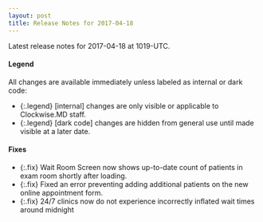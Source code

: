 ```yaml
---
layout: post
title: Release Notes for 2017-04-18
---
```


Latest release notes for 2017-04-18 at 1019-UTC.

<div class='legend' markdown='1'>

#### Legend

All changes are available immediately unless labeled as internal or dark code:

- {:.legend} [internal] changes are only visible or applicable to Clockwise.MD staff.
- {:.legend} [dark code] changes are hidden from general use until made visible at a later date.

</div>


<div class='fixes' markdown='1'>

#### Fixes

- {:.fix} Wait Room Screen now shows up-to-date count of patients in exam room shortly after loading.
- {:.fix} Fixed an error preventing adding additional patients on the new online appointment form.
- {:.fix} 24/7 clinics now do not experience incorrectly inflated wait times around midnight

</div>
